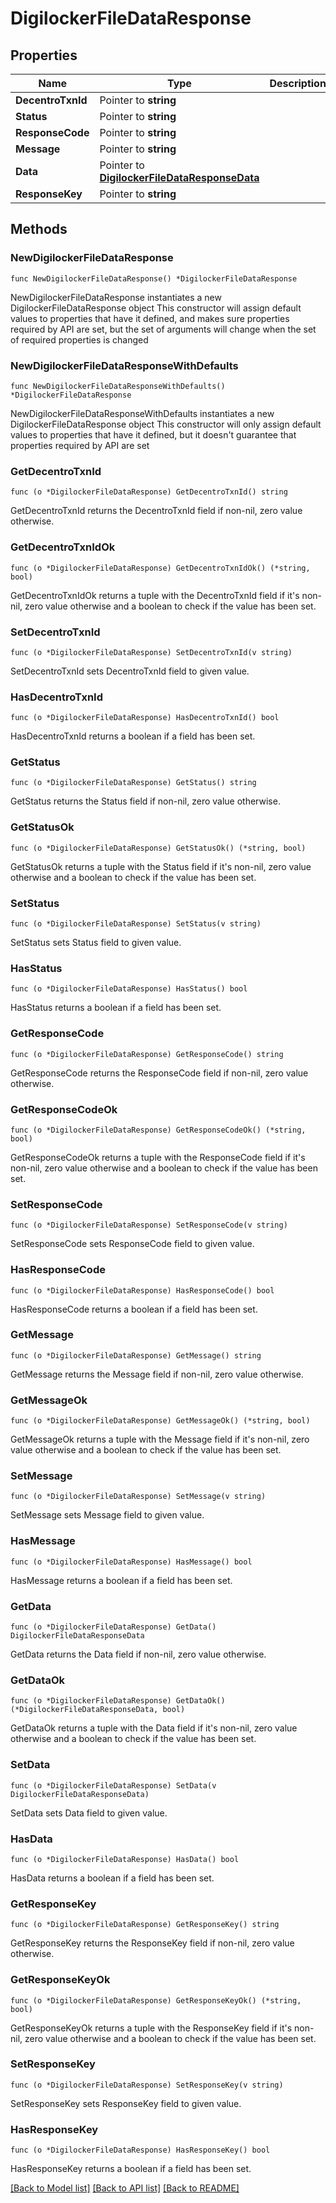 # DigilockerFileDataResponse

## Properties

Name | Type | Description | Notes
------------ | ------------- | ------------- | -------------
**DecentroTxnId** | Pointer to **string** |  | [optional] 
**Status** | Pointer to **string** |  | [optional] 
**ResponseCode** | Pointer to **string** |  | [optional] 
**Message** | Pointer to **string** |  | [optional] 
**Data** | Pointer to [**DigilockerFileDataResponseData**](DigilockerFileDataResponseData.md) |  | [optional] 
**ResponseKey** | Pointer to **string** |  | [optional] 

## Methods

### NewDigilockerFileDataResponse

`func NewDigilockerFileDataResponse() *DigilockerFileDataResponse`

NewDigilockerFileDataResponse instantiates a new DigilockerFileDataResponse object
This constructor will assign default values to properties that have it defined,
and makes sure properties required by API are set, but the set of arguments
will change when the set of required properties is changed

### NewDigilockerFileDataResponseWithDefaults

`func NewDigilockerFileDataResponseWithDefaults() *DigilockerFileDataResponse`

NewDigilockerFileDataResponseWithDefaults instantiates a new DigilockerFileDataResponse object
This constructor will only assign default values to properties that have it defined,
but it doesn't guarantee that properties required by API are set

### GetDecentroTxnId

`func (o *DigilockerFileDataResponse) GetDecentroTxnId() string`

GetDecentroTxnId returns the DecentroTxnId field if non-nil, zero value otherwise.

### GetDecentroTxnIdOk

`func (o *DigilockerFileDataResponse) GetDecentroTxnIdOk() (*string, bool)`

GetDecentroTxnIdOk returns a tuple with the DecentroTxnId field if it's non-nil, zero value otherwise
and a boolean to check if the value has been set.

### SetDecentroTxnId

`func (o *DigilockerFileDataResponse) SetDecentroTxnId(v string)`

SetDecentroTxnId sets DecentroTxnId field to given value.

### HasDecentroTxnId

`func (o *DigilockerFileDataResponse) HasDecentroTxnId() bool`

HasDecentroTxnId returns a boolean if a field has been set.

### GetStatus

`func (o *DigilockerFileDataResponse) GetStatus() string`

GetStatus returns the Status field if non-nil, zero value otherwise.

### GetStatusOk

`func (o *DigilockerFileDataResponse) GetStatusOk() (*string, bool)`

GetStatusOk returns a tuple with the Status field if it's non-nil, zero value otherwise
and a boolean to check if the value has been set.

### SetStatus

`func (o *DigilockerFileDataResponse) SetStatus(v string)`

SetStatus sets Status field to given value.

### HasStatus

`func (o *DigilockerFileDataResponse) HasStatus() bool`

HasStatus returns a boolean if a field has been set.

### GetResponseCode

`func (o *DigilockerFileDataResponse) GetResponseCode() string`

GetResponseCode returns the ResponseCode field if non-nil, zero value otherwise.

### GetResponseCodeOk

`func (o *DigilockerFileDataResponse) GetResponseCodeOk() (*string, bool)`

GetResponseCodeOk returns a tuple with the ResponseCode field if it's non-nil, zero value otherwise
and a boolean to check if the value has been set.

### SetResponseCode

`func (o *DigilockerFileDataResponse) SetResponseCode(v string)`

SetResponseCode sets ResponseCode field to given value.

### HasResponseCode

`func (o *DigilockerFileDataResponse) HasResponseCode() bool`

HasResponseCode returns a boolean if a field has been set.

### GetMessage

`func (o *DigilockerFileDataResponse) GetMessage() string`

GetMessage returns the Message field if non-nil, zero value otherwise.

### GetMessageOk

`func (o *DigilockerFileDataResponse) GetMessageOk() (*string, bool)`

GetMessageOk returns a tuple with the Message field if it's non-nil, zero value otherwise
and a boolean to check if the value has been set.

### SetMessage

`func (o *DigilockerFileDataResponse) SetMessage(v string)`

SetMessage sets Message field to given value.

### HasMessage

`func (o *DigilockerFileDataResponse) HasMessage() bool`

HasMessage returns a boolean if a field has been set.

### GetData

`func (o *DigilockerFileDataResponse) GetData() DigilockerFileDataResponseData`

GetData returns the Data field if non-nil, zero value otherwise.

### GetDataOk

`func (o *DigilockerFileDataResponse) GetDataOk() (*DigilockerFileDataResponseData, bool)`

GetDataOk returns a tuple with the Data field if it's non-nil, zero value otherwise
and a boolean to check if the value has been set.

### SetData

`func (o *DigilockerFileDataResponse) SetData(v DigilockerFileDataResponseData)`

SetData sets Data field to given value.

### HasData

`func (o *DigilockerFileDataResponse) HasData() bool`

HasData returns a boolean if a field has been set.

### GetResponseKey

`func (o *DigilockerFileDataResponse) GetResponseKey() string`

GetResponseKey returns the ResponseKey field if non-nil, zero value otherwise.

### GetResponseKeyOk

`func (o *DigilockerFileDataResponse) GetResponseKeyOk() (*string, bool)`

GetResponseKeyOk returns a tuple with the ResponseKey field if it's non-nil, zero value otherwise
and a boolean to check if the value has been set.

### SetResponseKey

`func (o *DigilockerFileDataResponse) SetResponseKey(v string)`

SetResponseKey sets ResponseKey field to given value.

### HasResponseKey

`func (o *DigilockerFileDataResponse) HasResponseKey() bool`

HasResponseKey returns a boolean if a field has been set.


[[Back to Model list]](../README.md#documentation-for-models) [[Back to API list]](../README.md#documentation-for-api-endpoints) [[Back to README]](../README.md)


